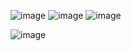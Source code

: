 ![image](https://github.com/user-attachments/assets/341473db-9d4b-4871-8bbc-d773dccf6ab5)
![image](https://github.com/user-attachments/assets/e9553593-d2d5-454d-a3f7-20a5ef62c2ca)
![image](https://github.com/user-attachments/assets/837c3956-ad45-4f55-83a9-57e8fcef5a12)

![image](https://github.com/user-attachments/assets/7a061636-90a3-41d7-8639-4bad38881468)
